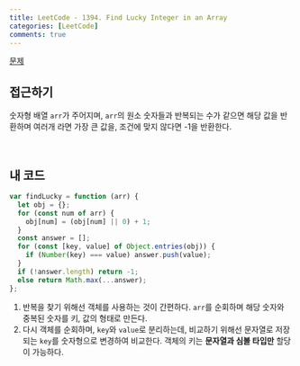 ```yaml
---
title: LeetCode - 1394. Find Lucky Integer in an Array
categories: [LeetCode]
comments: true
---
```


[문제](https://leetcode.com/problems/find-lucky-integer-in-an-array/)

## 접근하기

숫자형 배열 `arr`가 주어지며, `arr`의 원소 숫자들과 반복되는 수가 같으면 해당 값을 반환하며 여러개 라면 가장 큰 값을, 조건에 맞지 않다면 -1을 반환한다.

<br>

## 내 코드

```js
var findLucky = function (arr) {
  let obj = {};
  for (const num of arr) {
    obj[num] = (obj[num] || 0) + 1;
  }
  const answer = [];
  for (const [key, value] of Object.entries(obj)) {
    if (Number(key) === value) answer.push(value);
  }
  if (!answer.length) return -1;
  else return Math.max(...answer);
};
```

1. 반복을 찾기 위해선 객체를 사용하는 것이 간편하다. `arr`를 순회하며 해당 숫자와 중복된 숫자를 키, 값의 형태로 만든다.
2. 다시 객체를 순회하며, `key`와 `value`로 분리하는데, 비교하기 위해선 문자열로 저장되는 `key`를 숫자형으로 변경하여 비교한다. 객체의 키는 **문자열과 심볼 타입만** 할당이 가능하다.
